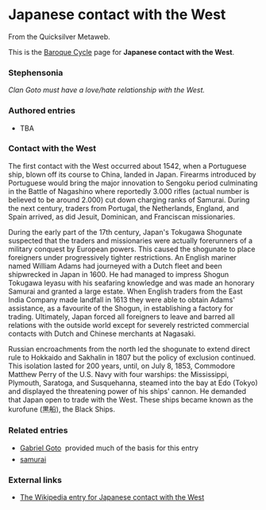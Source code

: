 
# Japanese contact with the West

From the Quicksilver Metaweb.

This is the [Baroque Cycle](/baroque-cycle) page for **Japanese contact with the West**.

### Stephensonia


*Clan Goto must have a love/hate relationship with the West.*

### Authored entries


* TBA


### Contact with the West


The first contact with the West occurred about 1542, when a Portuguese ship, blown off its course to China, landed in Japan. Firearms introduced by Portuguese would bring the major innovation to Sengoku period culminating in the Battle of Nagashino where reportedly 3.000 rifles (actual number is believed to be around 2.000) cut down charging ranks of Samurai. During the next century, traders from Portugal, the Netherlands, England, and Spain arrived, as did Jesuit, Dominican, and Franciscan missionaries. 

During the early part of the 17th century, Japan's Tokugawa Shogunate suspected that the traders and missionaries were actually forerunners of a military conquest by European powers. This caused the shogunate to place foreigners under progressively tighter restrictions. An English mariner named William Adams had journeyed with a Dutch fleet and been shipwrecked in Japan in 1600. He had managed to impress Shogun Tokugawa Ieyasu with his seafaring knowledge and was made an honorary Samurai and granted a large estate. When English traders from the East India Company made landfall in 1613 they were able to obtain Adams' assistance, as a favourite of the Shogun, in establishing a factory for trading. Ultimately, Japan forced all foreigners to leave and barred all relations with the outside world except for severely restricted commercial contacts with Dutch and Chinese merchants at Nagasaki. 

Russian encroachments from the north led the shogunate to extend direct rule to Hokkaido and Sakhalin in 1807 but the policy of exclusion continued. This isolation lasted for 200 years, until, on July 8, 1853, Commodore Matthew Perry of the U.S. Navy with four warships: the Mississippi, Plymouth, Saratoga, and Susquehanna, steamed into the bay at Edo (Tokyo) and displayed the threatening power of his ships' cannon. He demanded that Japan open to trade with the West. These ships became known as the kurofune (黒船), the Black Ships.

### Related entries


* [Gabriel Goto](/gabriel-goto)  provided much of the basis for this entry
* [samurai](/samurai)


### External links


* [The Wikipedia entry for Japanese contact with the West](/http-en-wikipedia-org-wiki-history-of-japan-contact-with-the-west)
